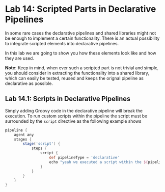 Lab 14: Scripted Parts in Declarative Pipelines
===============================================

In some rare cases the declarative pipelines and shared libraries might not be enough to implement a certain functionality.
There is an actual possibility to integrate scripted elements into declarative pipelines.

In this lab we are going to show you how these elements look like and how they are used.

**Note:** Keep in mind, when ever such a scripted part is not trivial and simple, you should consider in extracting the functionality
into a shared library, which can easily be tested, reused and keeps the orignal pipeline as declarative as possible.

Lab 14.1: Scripts in Declarative Pipelines
------------------------------------------

Simply adding Groovy code in the declarative pipeline will break the execution. To run custom scripts within the pipeline the script must be surrounded by the ``script`` directive
as the following example shows

```groovy
pipeline {
	agent any
	stages {
		stage('script') {
			steps {
				script {
					def pipelineType = 'declarative'
					echo "yeah we executed a script within the ${pipelineType} pipeline"
				}
			}
		}
	}
}
```
